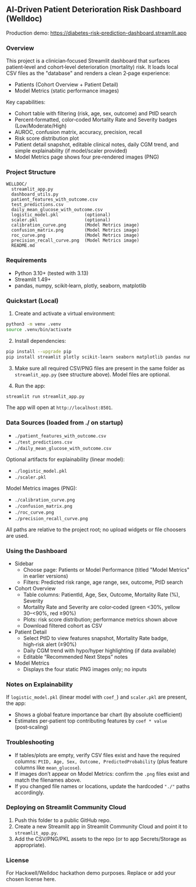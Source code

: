 ## AI‑Driven Patient Deterioration Risk Dashboard (Welldoc)

Production demo: https://diabetes-risk-prediction-dashboard.streamlit.app

### Overview
This project is a clinician‑focused Streamlit dashboard that surfaces patient‑level and cohort‑level deterioration (mortality) risk. It loads local CSV files as the "database" and renders a clean 2‑page experience:
- Patients (Cohort Overview + Patient Detail)
- Model Metrics (static performance images)

Key capabilities:
- Cohort table with filtering (risk, age, sex, outcome) and PtID search
- Percent‑formatted, color‑coded Mortality Rate and Severity badges (Low/Moderate/High)
- AUROC, confusion matrix, accuracy, precision, recall
- Risk score distribution plot
- Patient detail snapshot, editable clinical notes, daily CGM trend, and simple explainability (if model/scaler provided)
- Model Metrics page shows four pre‑rendered images (PNG)

### Project Structure
```
WELLDOC/
  streamlit_app.py
  dashboard_utils.py
  patient_features_with_outcome.csv
  test_predictions.csv
  daily_mean_glucose_with_outcome.csv
  logistic_model.pkl          (optional)
  scaler.pkl                  (optional)
  calibration_curve.png       (Model Metrics image)
  confusion_matrix.png        (Model Metrics image)
  roc_curve.png               (Model Metrics image)
  precision_recall_curve.png  (Model Metrics image)
  README.md
```

### Requirements
- Python 3.10+ (tested with 3.13)
- Streamlit 1.49+
- pandas, numpy, scikit‑learn, plotly, seaborn, matplotlib

### Quickstart (Local)
1) Create and activate a virtual environment:
```bash
python3 -m venv .venv
source .venv/bin/activate
```

2) Install dependencies:
```bash
pip install --upgrade pip
pip install streamlit plotly scikit-learn seaborn matplotlib pandas numpy
```

3) Make sure all required CSV/PNG files are present in the same folder as `streamlit_app.py` (see structure above). Model files are optional.

4) Run the app:
```bash
streamlit run streamlit_app.py
```

The app will open at `http://localhost:8501`.

### Data Sources (loaded from ./ on startup)
- `./patient_features_with_outcome.csv`
- `./test_predictions.csv`
- `./daily_mean_glucose_with_outcome.csv`

Optional artifacts for explainability (linear model):
- `./logistic_model.pkl`
- `./scaler.pkl`

Model Metrics images (PNG):
- `./calibration_curve.png`
- `./confusion_matrix.png`
- `./roc_curve.png`
- `./precision_recall_curve.png`

All paths are relative to the project root; no upload widgets or file choosers are used.

### Using the Dashboard
- Sidebar
  - Choose page: Patients or Model Performance (titled "Model Metrics" in earlier versions)
  - Filters: Predicted risk range, age range, sex, outcome, PtID search
- Cohort Overview
  - Table columns: PatientId, Age, Sex, Outcome, Mortality Rate (%), Severity
  - Mortality Rate and Severity are color‑coded (green <30%, yellow 30–<90%, red ≥90%)
  - Plots: risk score distribution; performance metrics shown above
  - Download filtered cohort as CSV
- Patient Detail
  - Select PtID to view features snapshot, Mortality Rate badge, high‑risk alert (≥90%)
  - Daily CGM trend with hypo/hyper highlighting (if data available)
  - Editable “Recommended Next Steps” notes
- Model Metrics
  - Displays the four static PNG images only; no inputs

### Notes on Explainability
If `logistic_model.pkl` (linear model with `coef_`) and `scaler.pkl` are present, the app:
- Shows a global feature importance bar chart (by absolute coefficient)
- Estimates per‑patient top contributing features by `coef * value` (post‑scaling)

### Troubleshooting
- If tables/plots are empty, verify CSV files exist and have the required columns: `PtID, Age, Sex, Outcome, PredictedProbability` (plus feature columns like `mean_glucose`).
- If images don’t appear on Model Metrics: confirm the `.png` files exist and match the filenames above.
- If you changed file names or locations, update the hardcoded `"./"` paths accordingly.

### Deploying on Streamlit Community Cloud
1) Push this folder to a public GitHub repo.
2) Create a new Streamlit app in Streamlit Community Cloud and point it to `streamlit_app.py`.
3) Add the CSV/PNG/PKL assets to the repo (or to app Secrets/Storage as appropriate).

### License
For Hackwell/Welldoc hackathon demo purposes. Replace or add your chosen license here.


